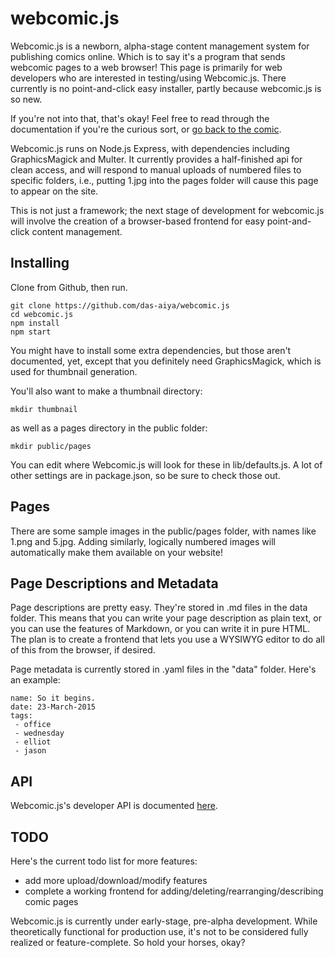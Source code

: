 # webcomic.js
Webcomic.js is a newborn, alpha-stage content management system for publishing comics online.  Which is to say it's a program that sends webcomic pages to a web browser!  This page is primarily for web developers who are interested in testing/using Webcomic.js.  There currently is no point-and-click easy installer, partly because webcomic.js is so new.

If you're not into that, that's okay!  Feel free to read through the documentation if you're the curious sort, or [go back to the comic](http://nebula-ice.erki.net/).

Webcomic.js runs on Node.js Express, with dependencies including GraphicsMagick and Multer.  It currently provides a half-finished api for clean access, and will respond to manual uploads of numbered files to specific folders, i.e., putting 1.jpg into the pages folder will cause this page to appear on the site.

This is not just a framework; the next stage of development for webcomic.js will involve the creation of a browser-based frontend for easy point-and-click content management.

## Installing
Clone from Github, then run.

	git clone https://github.com/das-aiya/webcomic.js
	cd webcomic.js
	npm install
	npm start

You might have to install some extra dependencies, but those aren't documented, yet, except that you definitely need GraphicsMagick, which is used for thumbnail generation.

You'll also want to make a thumbnail directory:
	
	mkdir thumbnail

as well as a pages directory in the public folder:
	
	mkdir public/pages

You can edit where Webcomic.js will look for these in lib/defaults.js.  A lot of other settings are in package.json, so be sure to check those out.

## Pages
There are some sample images in the public/pages folder, with names like 1.png and 5.jpg.  Adding similarly, logically numbered images will automatically make them available on your website!

## Page Descriptions and Metadata
Page descriptions are pretty easy.  They're stored in .md files in the data folder.  This means that you can write your page description as plain text, or you can use the features of Markdown, or you can write it in pure HTML.  The plan is to create a frontend that lets you use a WYSIWYG editor to do all of this from the browser, if desired.

Page metadata is currently stored in .yaml files in the "data" folder.  Here's an example:

	name: So it begins.
	date: 23-March-2015
	tags: 
	 - office
	 - wednesday
	 - elliot
	 - jason

## API
Webcomic.js's developer API is documented [here](./docs/API.md).

## TODO
Here's the current todo list for more features:

- add more upload/download/modify features
- complete a working frontend for adding/deleting/rearranging/describing comic pages

Webcomic.js is currently under early-stage, pre-alpha development.  While theoretically functional for production use, it's not to be considered fully realized or feature-complete.  So hold your horses, okay?
